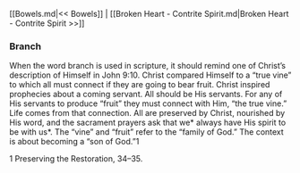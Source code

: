 [[Bowels.md|<< Bowels]]  |  [[Broken Heart - Contrite Spirit.md|Broken Heart - Contrite Spirit >>]]

### Branch
When the word branch is used in scripture, it should remind one of Christ’s description of Himself in John 9:10. Christ compared Himself to a “true vine” to which all must connect if they are going to bear fruit. Christ inspired prophecies about a coming servant. All should be His servants. For any of His servants to produce “fruit” they must connect with Him, “the true vine.” Life comes from that connection. All are preserved by Christ, nourished by His word, and the sacrament prayers ask that we* always have His spirit to be with us*. The “vine” and “fruit” refer to the “family of God.” The context is about becoming a “son of God.”1



1 Preserving the Restoration, 34–35.